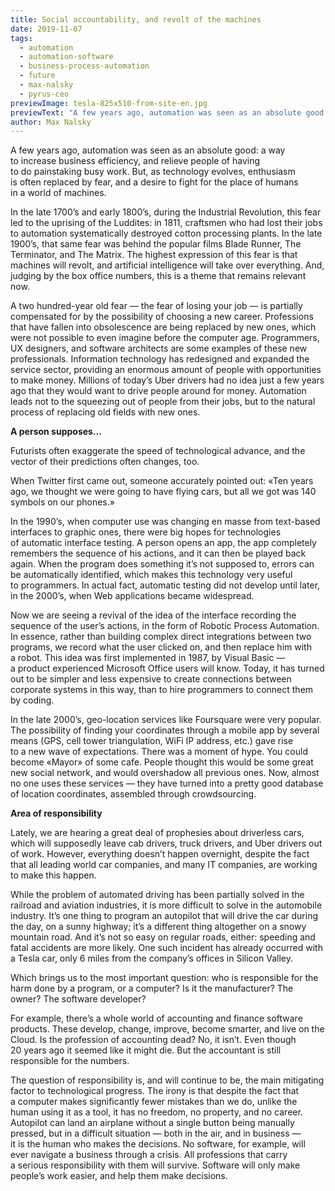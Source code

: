 ```yaml
---
title: Social accountability, and revolt of the machines
date: 2019-11-07
tags:
  - automation
  - automation-software
  - business-process-automation
  - future
  - max-nalsky
  - pyrus-ceo
previewImage: tesla-825x510-from-site-en.jpg
previewText: "A few years ago, automation was seen as an absolute good: a way to increase business efficiency, and relieve people of having to do painstaking busy work. But, as technology evolves, enthusiasm is often replaced by fear, and a desire to fight for the place of humans in a world of machines."
author: Max Nalsky
---
```

A few years ago, automation was seen as an absolute good: a way to increase business efficiency, and relieve people of having to do painstaking busy work. But, as technology evolves, enthusiasm is often replaced by fear, and a desire to fight for the place of humans in a world of machines.

In the late 1700’s and early 1800’s, during the Industrial Revolution, this fear led to the uprising of the Luddites: in 1811, craftsmen who had lost their jobs to automation systematically destroyed cotton processing plants. In the late 1900’s, that same fear was behind the popular films Blade Runner, The Terminator, and The Matrix. The highest expression of this fear is that machines will revolt, and artificial intelligence will take over everything. And, judging by the box office numbers, this is a theme that remains relevant now.

A two hundred-year old fear — the fear of losing your job — is partially compensated for by the possibility of choosing a new career. Professions that have fallen into obsolescence are being replaced by new ones, which were not possible to even imagine before the computer age. Programmers, UX designers, and software architects are some examples of these new professionals. Information technology has redesigned and expanded the service sector, providing an enormous amount of people with opportunities to make money. Millions of today’s Uber drivers had no idea just a few years ago that they would want to drive people around for money. Automation leads not to the squeezing out of people from their jobs, but to the natural process of replacing old fields with new ones.

**A person supposes...**

Futurists often exaggerate the speed of technological advance, and the vector of their predictions often changes, too.

When Twitter first came out, someone accurately pointed out: «Ten years ago, we thought we were going to have flying cars, but all we got was 140 symbols on our phones.»

In the 1990’s, when computer use was changing en masse from text-based interfaces to graphic ones, there were big hopes for technologies of automatic interface testing. A person opens an app, the app completely remembers the sequence of his actions, and it can then be played back again. When the program does something it’s not supposed to, errors can be automatically identified, which makes this technology very useful to programmers. In actual fact, automatic testing did not develop until later, in the 2000’s, when Web applications became widespread.

Now we are seeing a revival of the idea of the interface recording the sequence of the user’s actions, in the form of Robotic Process Automation. In essence, rather than building complex direct integrations between two programs, we record what the user clicked on, and then replace him with a robot. This idea was first implemented in 1987, by Visual Basic — a product experienced Microsoft Office users will know. Today, it has turned out to be simpler and less expensive to create connections between corporate systems in this way, than to hire programmers to connect them by coding.

In the late 2000’s, geo-location services like Foursquare were very popular. The possibility of finding your coordinates through a mobile app by several means (GPS, cell tower triangulation, WiFi IP address, etc.) gave rise to a new wave of expectations. There was a moment of hype. You could become «Mayor» of some cafe. People thought this would be some great new social network, and would overshadow all previous ones. Now, almost no one uses these services — they have turned into a pretty good database of location coordinates, assembled through crowdsourcing.

**Area of responsibility**

Lately, we are hearing a great deal of prophesies about driverless cars, which will supposedly leave cab drivers, truck drivers, and Uber drivers out of work. However, everything doesn’t happen overnight, despite the fact that all leading world car companies, and many IT companies, are working to make this happen.

While the problem of automated driving has been partially solved in the railroad and aviation industries, it is more difficult to solve in the automobile industry. It’s one thing to program an autopilot that will drive the car during the day, on a sunny highway; it’s a different thing altogether on a snowy mountain road. And it’s not so easy on regular roads, either: speeding and fatal accidents are more likely. One such incident has already occurred with a Tesla car, only 6 miles from the company’s offices in Silicon Valley.

Which brings us to the most important question: who is responsible for the harm done by a program, or a computer? Is it the manufacturer? The owner? The software developer?

For example, there’s a whole world of accounting and finance software products. These develop, change, improve, become smarter, and live on the Cloud. Is the profession of accounting dead? No, it isn’t. Even though 20 years ago it seemed like it might die. But the accountant is still responsible for the numbers.

The question of responsibility is, and will continue to be, the main mitigating factor to technological progress. The irony is that despite the fact that a computer makes significantly fewer mistakes than we do, unlike the human using it as a tool, it has no freedom, no property, and no career. Autopilot can land an airplane without a single button being manually pressed, but in a difficult situation — both in the air, and in business — it is the human who makes the decisions. No software, for example, will ever navigate a business through a crisis. All professions that carry a serious responsibility with them will survive. Software will only make people’s work easier, and help them make decisions.